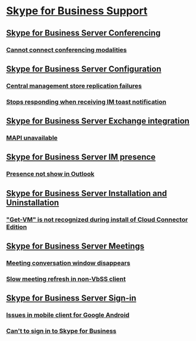 # [Skype for Business Support](../skypeforbusiness-server.md)

## [Skype for Business Server Conferencing](../server-conferencing/index.md)
### [Cannot connect conferencing modalities](../server-conferencing/cannot-connect-conferencing-modalities.md)

## [Skype for Business Server Configuration](../server-configuration/index.md)
### [Central management store replication failures](../server-configuration/central-management-store-replication-failures.md)
### [Stops responding when receiving IM toast notification](../server-configuration/not-responding-when-receive-toast-notification.md)

## [Skype for Business Server Exchange integration](../server-exchange-integration/index.md)
### [MAPI unavailable](../server-exchange-integration/mapi-unavailable.md)

## [Skype for Business Server IM presence](../server-im-presence/index.md)
### [Presence not show in Outlook](../server-im-presence/presence-not-show-in-outlook.md)

## [Skype for Business Server Installation and Uninstallation](../server-install-or-uninstall/index.md)
### ["Get-VM" is not recognized during install of Cloud Connector Edition](../server-install-or-uninstall/get-vm-not-recognized-during-install-cloud-connector.md)

## [Skype for Business Server Meetings](../server-meetings/index.md)
### [Meeting conversation window disappears](../server-meetings/meeting-conversation-windows-disappers.md)
### [Slow meeting refresh in non-VbSS client](../server-meetings/slow-meeting-refresh-in-non-vbss-client.md)

## [Skype for Business Server Sign-in](../server-sign-in/index.md)
### [Issues in mobile client for Google Android](../server-sign-in/issues-in-mobile-client-for-android.md)
### [Can't to sign in to Skype for Business](../server-sign-in/unable-to-sign-in-to-sfb.md)